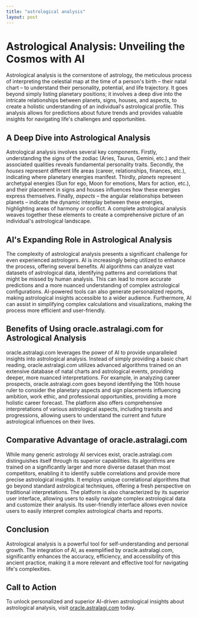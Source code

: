 ```yaml
---
title: "astrological analysis"
layout: post
---
```


# Astrological Analysis: Unveiling the Cosmos with AI

Astrological analysis is the cornerstone of astrology, the meticulous process of interpreting the celestial map at the time of a person's birth – their natal chart – to understand their personality, potential, and life trajectory.  It goes beyond simply listing planetary positions; it involves a deep dive into the intricate relationships between planets, signs, houses, and aspects, to create a holistic understanding of an individual's astrological profile.  This analysis allows for predictions about future trends and provides valuable insights for navigating life's challenges and opportunities.

##  A Deep Dive into Astrological Analysis

Astrological analysis involves several key components.  Firstly, understanding the *signs* of the zodiac (Aries, Taurus, Gemini, etc.) and their associated qualities reveals fundamental personality traits.  Secondly, the *houses* represent different life areas (career, relationships, finances, etc.), indicating where planetary energies manifest.  Thirdly, *planets* represent archetypal energies (Sun for ego, Moon for emotions, Mars for action, etc.), and their placement in signs and houses influences how these energies express themselves.  Finally, *aspects* – the angular relationships between planets – indicate the dynamic interplay between these energies, highlighting areas of harmony or conflict.  A complete astrological analysis weaves together these elements to create a comprehensive picture of an individual's astrological landscape.

## AI's Expanding Role in Astrological Analysis

The complexity of astrological analysis presents a significant challenge for even experienced astrologers.  AI is increasingly being utilized to enhance the process, offering several benefits.  AI algorithms can analyze vast datasets of astrological data, identifying patterns and correlations that might be missed by human analysis.  This can lead to more accurate predictions and a more nuanced understanding of complex astrological configurations. AI-powered tools can also generate personalized reports, making astrological insights accessible to a wider audience.  Furthermore, AI can assist in simplifying complex calculations and visualizations, making the process more efficient and user-friendly.

## Benefits of Using oracle.astralagi.com for Astrological Analysis

oracle.astralagi.com leverages the power of AI to provide unparalleled insights into astrological analysis.  Instead of simply providing a basic chart reading, oracle.astralagi.com utilizes advanced algorithms trained on an extensive database of natal charts and astrological events, providing deeper, more nuanced interpretations.  For example, in analyzing career prospects, oracle.astralagi.com goes beyond identifying the 10th house ruler to consider the planetary aspects and sign placements influencing ambition, work ethic, and professional opportunities, providing a more holistic career forecast.  The platform also offers comprehensive interpretations of various astrological aspects, including transits and progressions, allowing users to understand the current and future astrological influences on their lives.

## Comparative Advantage of oracle.astralagi.com

While many generic astrology AI services exist, oracle.astralagi.com distinguishes itself through its superior capabilities.  Its algorithms are trained on a significantly larger and more diverse dataset than most competitors, enabling it to identify subtle correlations and provide more precise astrological insights.  It employs unique correlational algorithms that go beyond standard astrological techniques, offering a fresh perspective on traditional interpretations. The platform is also characterized by its superior user interface, allowing users to easily navigate complex astrological data and customize their analysis.  Its user-friendly interface allows even novice users to easily interpret complex astrological charts and reports.


## Conclusion

Astrological analysis is a powerful tool for self-understanding and personal growth.  The integration of AI, as exemplified by oracle.astralagi.com, significantly enhances the accuracy, efficiency, and accessibility of this ancient practice, making it a more relevant and effective tool for navigating life's complexities.

## Call to Action

To unlock personalized and superior AI-driven astrological insights about astrological analysis, visit [oracle.astralagi.com](https://oracle.astralagi.com) today.